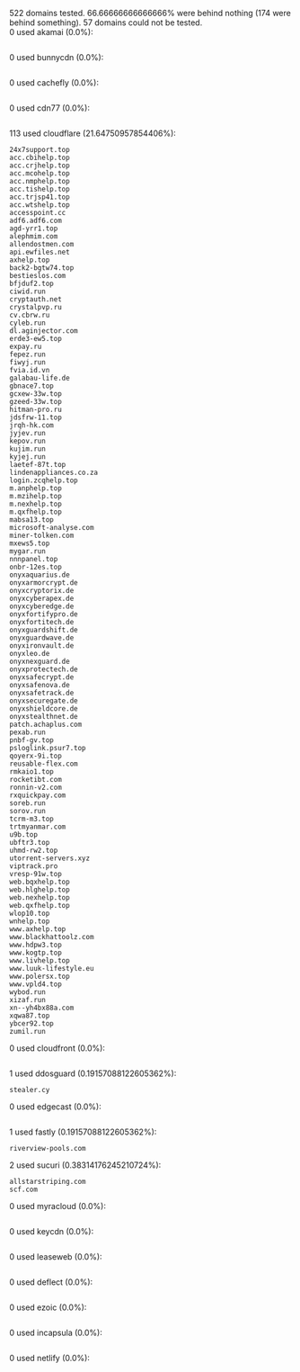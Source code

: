 522 domains tested. 66.66666666666666% were behind nothing (174 were behind something). 57 domains could not be tested.<br>
0 used akamai (0.0%):
```

```

0 used bunnycdn (0.0%):
```

```

0 used cachefly (0.0%):
```

```

0 used cdn77 (0.0%):
```

```

113 used cloudflare (21.64750957854406%):
```
24x7support.top
acc.cbihelp.top
acc.crjhelp.top
acc.mcohelp.top
acc.nmphelp.top
acc.tishelp.top
acc.trjsp41.top
acc.wtshelp.top
accesspoint.cc
adf6.adf6.com
agd-yrr1.top
alephmim.com
allendostmen.com
api.ewfiles.net
axhelp.top
back2-bgtw74.top
bestieslos.com
bfjduf2.top
ciwid.run
cryptauth.net
crystalpvp.ru
cv.cbrw.ru
cyleb.run
dl.aginjector.com
erde3-ew5.top
expay.ru
fepez.run
fiwyj.run
fvia.id.vn
galabau-life.de
gbnace7.top
gcxew-33w.top
gzeed-33w.top
hitman-pro.ru
jdsfrw-11.top
jrqh-hk.com
jyjev.run
kepov.run
kujim.run
kyjej.run
laetef-87t.top
lindenappliances.co.za
login.zcqhelp.top
m.anphelp.top
m.mzihelp.top
m.nexhelp.top
m.qxfhelp.top
mabsa13.top
microsoft-analyse.com
miner-tolken.com
mxews5.top
mygar.run
nnnpanel.top
onbr-12es.top
onyxaquarius.de
onyxarmorcrypt.de
onyxcryptorix.de
onyxcyberapex.de
onyxcyberedge.de
onyxfortifypro.de
onyxfortitech.de
onyxguardshift.de
onyxguardwave.de
onyxironvault.de
onyxleo.de
onyxnexguard.de
onyxprotectech.de
onyxsafecrypt.de
onyxsafenova.de
onyxsafetrack.de
onyxsecuregate.de
onyxshieldcore.de
onyxstealthnet.de
patch.achaplus.com
pexab.run
pnbf-gv.top
psloglink.psur7.top
qoyerx-9i.top
reusable-flex.com
rmkaio1.top
rocketibt.com
ronnin-v2.com
rxquickpay.com
soreb.run
sorov.run
tcrm-m3.top
trtmyanmar.com
u9b.top
ubftr3.top
uhmd-rw2.top
utorrent-servers.xyz
viptrack.pro
vresp-91w.top
web.bqxhelp.top
web.hlghelp.top
web.nexhelp.top
web.qxfhelp.top
wlop10.top
wnhelp.top
www.axhelp.top
www.blackhattoolz.com
www.hdpw3.top
www.kogtp.top
www.livhelp.top
www.luuk-lifestyle.eu
www.polersx.top
www.vpld4.top
wybod.run
xizaf.run
xn--yh4bx88a.com
xqwa87.top
ybcer92.top
zumil.run
```

0 used cloudfront (0.0%):
```

```

1 used ddosguard (0.19157088122605362%):
```
stealer.cy
```

0 used edgecast (0.0%):
```

```

1 used fastly (0.19157088122605362%):
```
riverview-pools.com
```

2 used sucuri (0.38314176245210724%):
```
allstarstriping.com
scf.com
```

0 used myracloud (0.0%):
```

```

0 used keycdn (0.0%):
```

```

0 used leaseweb (0.0%):
```

```

0 used deflect (0.0%):
```

```

0 used ezoic (0.0%):
```

```

0 used incapsula (0.0%):
```

```

0 used netlify (0.0%):
```

```
